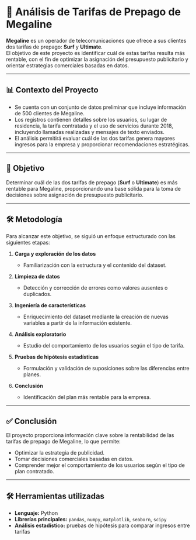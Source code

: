 # 📱 Análisis de Tarifas de Prepago de Megaline  

**Megaline** es un operador de telecomunicaciones que ofrece a sus clientes dos tarifas de prepago: **Surf** y **Ultimate**.  
El objetivo de este proyecto es identificar cuál de estas tarifas resulta más rentable, con el fin de optimizar la asignación del presupuesto publicitario y orientar estrategias comerciales basadas en datos.  

---

## 📊 Contexto del Proyecto  

- Se cuenta con un conjunto de datos preliminar que incluye información de 500 clientes de Megaline.  
- Los registros contienen detalles sobre los usuarios, su lugar de residencia, la tarifa contratada y el uso de servicios durante 2018, incluyendo llamadas realizadas y mensajes de texto enviados.  
- El análisis permitirá evaluar cuál de las dos tarifas genera mayores ingresos para la empresa y proporcionar recomendaciones estratégicas.  

---

## 🔑 Objetivo  

Determinar cuál de las dos tarifas de prepago (**Surf** o **Ultimate**) es más rentable para Megaline, proporcionando una base sólida para la toma de decisiones sobre asignación de presupuesto publicitario.  

---

## 🛠️ Metodología  

Para alcanzar este objetivo, se siguió un enfoque estructurado con las siguientes etapas:  

1. **Carga y exploración de los datos**  
   - Familiarización con la estructura y el contenido del dataset.  

2. **Limpieza de datos**  
   - Detección y corrección de errores como valores ausentes o duplicados.  

3. **Ingeniería de características**  
   - Enriquecimiento del dataset mediante la creación de nuevas variables a partir de la información existente.  

4. **Análisis exploratorio**  
   - Estudio del comportamiento de los usuarios según el tipo de tarifa.  

5. **Pruebas de hipótesis estadísticas**  
   - Formulación y validación de suposiciones sobre las diferencias entre planes.  

6. **Conclusión**  
   - Identificación del plan más rentable para la empresa.  

---

## ✅ Conclusión  

El proyecto proporciona información clave sobre la rentabilidad de las tarifas de prepago de Megaline, lo que permite:  
- Optimizar la estrategia de publicidad.  
- Tomar decisiones comerciales basadas en datos.  
- Comprender mejor el comportamiento de los usuarios según el tipo de plan contratado.  

---

## 🛠️ Herramientas utilizadas  

- **Lenguaje:** Python  
- **Librerías principales:** `pandas`, `numpy`, `matplotlib`, `seaborn`, `scipy`  
- **Análisis estadístico:** pruebas de hipótesis para comparar ingresos entre tarifas  
